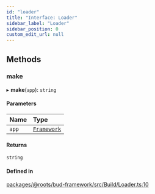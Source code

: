 ```yaml
---
id: "loader"
title: "Interface: Loader"
sidebar_label: "Loader"
sidebar_position: 0
custom_edit_url: null
---
```


## Methods

### make

▸ **make**(`app`): `string`

#### Parameters

| Name | Type |
| :------ | :------ |
| `app` | [`Framework`](../classes/framework.md) |

#### Returns

`string`

#### Defined in

[packages/@roots/bud-framework/src/Build/Loader.ts:10](https://github.com/roots/bud/blob/ed066101/packages/@roots/bud-framework/src/Build/Loader.ts#L10)
